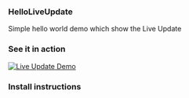 ### HelloLiveUpdate

Simple hello world demo which show the Live Update

### See it in action
[![Live Update Demo](http://img.youtube.com/vi/lWYdeogj0X0/0.jpg)](http://www.youtube.com/watch?v=lWYdeogj0X0)

### Install instructions
